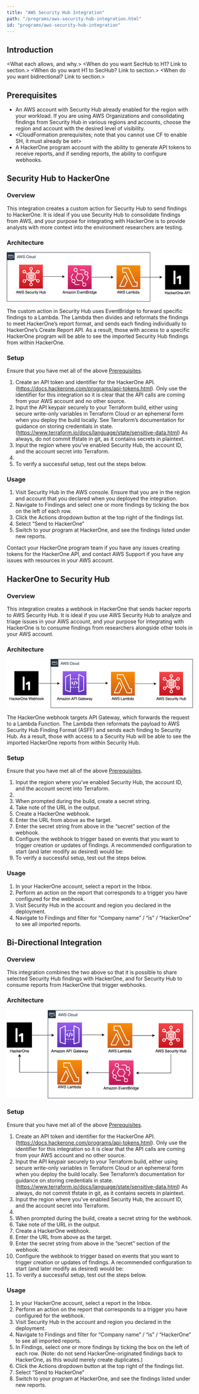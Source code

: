 ```yaml
---
title: "AWS Security Hub Integration"
path: "/programs/aws-security-hub-integration.html"
id: "programs/aws-security-hub-integration"
---
```


## Introduction

<What each allows, and why.>
<Process flow.>
<When do you want SecHub to H1? Link to section.>
<When do you want H1 to SecHub? Link to section.>
<When do you want bidirectional? Link to section.>

## Prerequisites

- An AWS account with Security Hub already enabled for the region with your workload. If you are using AWS Organizations and consolidating findings from Security Hub in various regions and accounts, choose the region and account with the desired level of visibility.
- <CloudFormation prerequisites; note that you cannot use CF to enable SH, it must already be set>
- A HackerOne program account with the ability to generate API tokens to receive reports, and if sending reports, the ability to configure webhooks.

## Security Hub to HackerOne

### Overview

This integration creates a custom action for Security Hub to send findings to HackerOne. It is ideal if you use Security Hub to consolidate findings from AWS, and your purpose for integrating with HackerOne is to provide analysts with more context into the environment researchers are testing. 

### Architecture

![sh-h1](./images/sh-h1.png)

The custom action in Security Hub uses EventBridge to forward specific findings to a Lambda. The Lambda then divides and reformats the findings to meet HackerOne’s report format, and sends each finding individually to HackerOne’s Create Report API. As a result, those with access to a specific HackerOne program will be able to see the imported Security Hub findings from within HackerOne.

### Setup

Ensure that you have met all of the above [Prerequisites](#prerequisites).

1. Create an API token and identifier for the HackerOne API. (https://docs.hackerone.com/programs/api-tokens.html). Only use the identifier for this integration so it is clear that the API calls are coming from your AWS account and no other source.
1. Input the API keypair securely to your Terraform build, either using secure write-only variables in Terraform Cloud or an ephemeral form when you deploy the build locally. See Terraform’s documentation for guidance on storing credentials in state. (https://www.terraform.io/docs/language/state/sensitive-data.html) As always, do not commit tfstate in git, as it contains secrets in plaintext.
1. Input the region where you’ve enabled Security Hub, the account ID, and the account secret into Terraform.
1. <CFT build>
1. To verify a successful setup, test out the steps below.

### Usage

1. Visit Security Hub in the AWS console. Ensure that you are in the region and account that you declared when you deployed the integration.
1. Navigate to Findings and select one or more findings by ticking the box on the left of each row.
1. Click the Actions dropdown button at the top right of the findings list.
1. Select “Send to HackerOne”
1. Switch to your program at HackerOne, and see the findings listed under new reports.

Contact your HackerOne program team if you have any issues creating tokens for the HackerOne API, and contact AWS Support if you have any issues with resources in your AWS account.

## HackerOne to Security Hub

### Overview

This integration creates a webhook in HackerOne that sends hacker reports to AWS Security Hub. It is ideal if you use AWS Security Hub to analyze and triage issues in your AWS account, and your purpose for integrating with HackerOne is to consume findings from researchers alongside other tools in your AWS account. 

### Architecture

![h1-sh](./images/h1-sh.png)

The HackerOne webhook targets API Gateway, which forwards the request to a Lambda Function. The Lambda then reformats the payload to AWS Security Hub Finding Format (ASFF) and sends each finding to Security Hub. As a result, those with access to a Security Hub will be able to see the imported HackerOne reports from within Security Hub.
	
### Setup

Ensure that you have met all of the above [Prerequisites](#prerequisites).

1. Input the region where you’ve enabled Security Hub, the account ID, and the account secret into Terraform.
1. <CFT Build>
1. When prompted during the build, create a secret string.
1. Take note of the URL in the output.
1. Create a HackerOne webhook.
1. Enter the URL from above as the target.
1. Enter the secret string from above in the “secret” section of the webhook.
1. Configure the webhook to trigger based on events that you want to trigger creation or updates of findings. A recommended configuration to start (and later modify as desired) would be:
1. To verify a successful setup, test out the steps below.

### Usage

1. In your HackerOne account, select a report in the Inbox.
1. Perform an action on the report that corresponds to a trigger you have configured for the webhook.
1. Visit Security Hub in the account and region you declared in the deployment.
1. Navigate to Findings and filter for “Company name” / “is” / “HackerOne” to see all imported reports.

## Bi-Directional Integration

### Overview

This integration combines the two above so that it is possible to share selected Security Hub findings with HackerOne, and for Security Hub to consume reports from HackerOne that trigger webhooks.

### Architecture

![both-aws](./images/both-aws.png)

### Setup

Ensure that you have met all of the above [Prerequisites](#prerequisites).

1. Create an API token and identifier for the HackerOne API. (https://docs.hackerone.com/programs/api-tokens.html). Only use the identifier for this integration so it is clear that the API calls are coming from your AWS account and no other source.
1. Input the API keypair securely to your Terraform build, either using secure write-only variables in Terraform Cloud or an ephemeral form when you deploy the build locally. See Terraform’s documentation for guidance on storing credentials in state. (https://www.terraform.io/docs/language/state/sensitive-data.html) As always, do not commit tfstate in git, as it contains secrets in plaintext.
1. Input the region where you’ve enabled Security Hub, the account ID, and the account secret into Terraform.
1. <CFT build steps>
1. When prompted during the build, create a secret string for the webhook.
1. Take note of the URL in the output.
1. Create a HackerOne webhook.
1. Enter the URL from above as the target.
1. Enter the secret string from above in the “secret” section of the webhook.
1. Configure the webhook to trigger based on events that you want to trigger creation or updates of findings. A recommended configuration to start (and later modify as desired) would be:
1. To verify a successful setup, test out the steps below.

### Usage

1. In your HackerOne account, select a report in the Inbox.
1. Perform an action on the report that corresponds to a trigger you have configured for the webhook.
1. Visit Security Hub in the account and region you declared in the deployment.
1. Navigate to Findings and filter for “Company name” / “is” / “HackerOne” to see all imported reports.
1. In Findings, select one or more findings by ticking the box on the left of each row. (Note: do not send HackerOne-originated findings back to HackerOne, as this would merely create duplicates.)
1. Click the Actions dropdown button at the top right of the findings list.
1. Select “Send to HackerOne”
1. Switch to your program at HackerOne, and see the findings listed under new reports.
